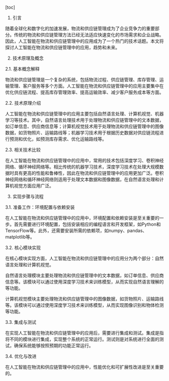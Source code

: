 
[toc]                    
                
                
1. 引言

随着全球化和数字化的加速发展，物流和供应链管理成为了企业竞争力的重要部分。传统的物流和供应链管理方法已经无法适应快速变化的市场需求和企业战略。因此，人工智能在物流和供应链管理中的应用成为了一个热门的技术话题。本文将探讨人工智能在物流和供应链管理中的应用，趋势和未来。

2. 技术原理及概念

2.1. 基本概念解释

物流和供应链管理是一个复杂的系统，包括物流过程、供应链管理、库存管理、运输管理、客户服务等多个方面。人工智能在物流和供应链管理中的应用主要集中在优化供应链流程、提高库存管理效率、提高运输效率、减少客户服务成本等方面。

2.2. 技术原理介绍

人工智能在物流和供应链管理中的应用主要包括自然语言处理、计算机视觉、机器学习等技术。其中，自然语言处理技术用于处理物流和供应链管理中的文本数据，如订单信息、供应商信息等；计算机视觉技术用于处理物流和供应链管理中的图像数据，如货物照片、运输路线等；机器学习技术用于根据历史数据对供应链流程进行预测和优化，如预测库存需求、优化运输路线等。

2.3. 相关技术比较

在人工智能在物流和供应链管理中的应用中，常用的技术包括深度学习、卷积神经网络、循环神经网络等。相比传统的机器学习技术，深度学习技术在处理大规模数据时具有更高的性能和鲁棒性，因此在物流和供应链管理中的应用更加广泛。卷积神经网络和循环神经网络则适用于处理文本数据和图像数据，在自然语言处理和计算机视觉方面应用广泛。

3. 实现步骤与流程

3.1. 准备工作：环境配置与依赖安装

在人工智能在物流和供应链管理中的应用中，环境配置和依赖安装是至关重要的一步。首先需要进行环境配置，包括安装相应的编程语言和开发框架，如Python和TensorFlow等。此外，还需要安装所需的依赖项，如numpy、pandas、matplotlib等。

3.2. 核心模块实现

在核心模块实现方面，人工智能在物流和供应链管理中的应用分为两个部分：自然语言处理和计算机视觉。

自然语言处理模块主要处理物流和供应链管理中的文本数据，如订单信息、供应商信息等。该模块可以通过使用深度学习技术来训练模型，从而实现自然语言理解的等功能。

计算机视觉模块主要处理物流和供应链管理中的图像数据，如货物照片、运输路线等。该模块可以通过使用深度学习技术来训练模型，从而实现图像识别和物体检测等功能。

3.3. 集成与测试

在实现人工智能在物流和供应链管理中的应用后，需要进行集成和测试。集成是指将不同的模块进行集成，实现整个系统的正常运行。测试则是对系统进行全面的测试，确保系统能够按照预期的功能正常运行。

3.4. 优化与改进

在人工智能在物流和供应链管理中的应用中，性能优化和可扩展性改进是至关重要的。

